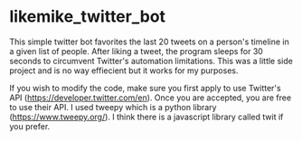 # likemike_twitter_bot
This simple twitter bot favorites the last 20 tweets on a person's timeline in a given list of people. After liking a tweet, the program sleeps for 30 seconds to circumvent Twitter's automation limitations. This was a little side project and is no way effiecient but it works for my purposes. 

If you wish to modify the code, make sure you first apply to use Twitter's API (https://developer.twitter.com/en). Once you are accepted, you are free to use their API. I used tweepy which is a python library (https://www.tweepy.org/). I think there is a javascript library called twit if you prefer. 
